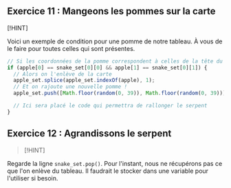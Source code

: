 ## Exercice 11 : Mangeons les pommes sur la carte

[!HINT]

Voici un exemple de condition pour une pomme de notre tableau. À vous de le faire pour toutes celles qui sont présentes.

```js
// Si les coordonnées de la pomme correspondent à celles de la tête du serpent
if (apple[0] == snake_set[0][0] && apple[1] == snake_set[0][1]) {
  // Alors on l'enlève de la carte
  apple_set.splice(apple_set.indexOf(apple), 1);
  // Et on rajoute une nouvelle pomme !
  apple_set.push([Math.floor(random(0, 39)), Math.floor(random(0, 39))]);

  // Ici sera placé le code qui permettra de rallonger le serpent
}
```

## Exercice 12 : Agrandissons le serpent

> [!HINT]

Regarde la ligne `snake_set.pop()`. Pour l'instant, nous ne récupérons pas ce que l'on enlève du tableau. Il faudrait le stocker dans une variable pour l'utiliser si besoin.
